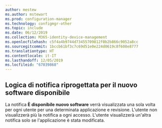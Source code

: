 ```yaml
---
author: mestew
ms.author: mstewart
ms.prod: configuration-manager
ms.technology: configmgr-other
ms.topic: include
ms.date: 06/12/2019
ms.collection: M365-identity-device-management
ms.openlocfilehash: c5f4a4b9744d73455709812f0b2b866c9052a8cc
ms.sourcegitcommit: 1bccb61bf3c7c69d51e0e224d0619c8f608e8777
ms.translationtype: HT
ms.contentlocale: it-IT
ms.lasthandoff: 12/05/2019
ms.locfileid: "67039868"
---
```

## <a name="redesigned-notification-logic-for-newly-available-software"></a>Logica di notifica riprogettata per il nuovo software disponibile

La notifica **È disponibile nuovo software** verrà visualizzata una sola volta per ogni utente per una determinata applicazione e revisione. L'utente non visualizzerà più la notifica a ogni accesso. L'utente visualizzerà un'altra notifica solo se l'applicazione è stata modificata.
